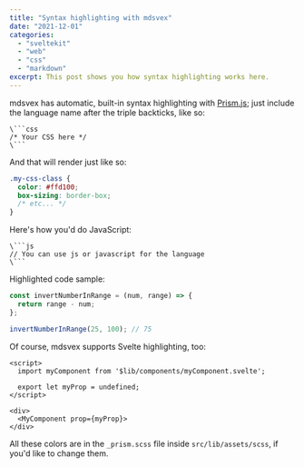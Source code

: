 ```yaml
---
title: "Syntax highlighting with mdsvex"
date: "2021-12-01"
categories:
  - "sveltekit"
  - "web"
  - "css"
  - "markdown"
excerpt: This post shows you how syntax highlighting works here.
---
```


mdsvex has automatic, built-in syntax highlighting with [Prism.js](https://prismjs.com/); just include the language name after the triple backticks, like so:

````
\```css
/* Your CSS here */
\```
````

And that will render just like so:

```css
.my-css-class {
  color: #ffd100;
  box-sizing: border-box;
  /* etc... */
}
```

Here's how you'd do JavaScript:

````
\```js
// You can use js or javascript for the language
\```
````

Highlighted code sample:

```js
const invertNumberInRange = (num, range) => {
  return range - num;
};

invertNumberInRange(25, 100); // 75
```

Of course, mdsvex supports Svelte highlighting, too:

```svelte
<script>
  import myComponent from '$lib/components/myComponent.svelte';

  export let myProp = undefined;
</script>

<div>
  <MyComponent prop={myProp}>
</div>
```

All these colors are in the `_prism.scss` file inside `src/lib/assets/scss`, if you'd like to change them.

